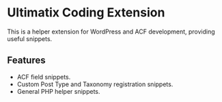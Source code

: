 # Ultimatix Coding Extension

This is a helper extension for WordPress and ACF development, providing useful snippets.

## Features

- ACF field snippets.
- Custom Post Type and Taxonomy registration snippets.
- General PHP helper snippets.